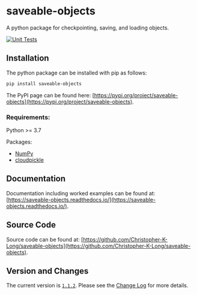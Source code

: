 # saveable-objects
A python package for checkpointing, saving, and loading objects.

[![Unit Tests](https://github.com/Christopher-K-Long/saveable-objects/actions/workflows/test-python-package.yml/badge.svg?branch=main)](https://github.com/Christopher-K-Long/saveable-objects/actions/workflows/test-python-package.yml)

## Installation

The python package can be installed with pip as follows:
```bash
pip install saveable-objects
```

The PyPI page can be found here: [https://pypi.org/project/saveable-objects](https://pypi.org/project/saveable-objects).

### Requirements:

Python >= 3.7

Packages:

- [NumPy](https://numpy.org/)
- [cloudpickle](https://github.com/cloudpipe/cloudpickle)

## Documentation

Documentation including worked examples can be found at: [https://saveable-objects.readthedocs.io/](https://saveable-objects.readthedocs.io/).

## Source Code

Source code can be found at: [https://github.com/Christopher-K-Long/saveable-objects](https://github.com/Christopher-K-Long/saveable-objects).


## Version and Changes

The current version is [`1.1.2`](ChangeLog.md#release-112). Please see the [Change Log](ChangeLog.md) for more
details.

